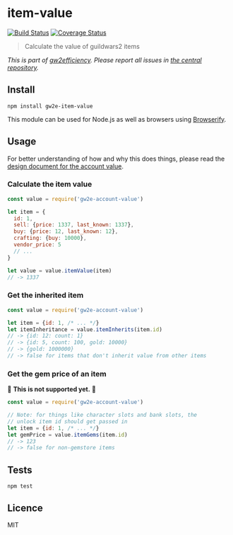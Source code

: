 # item-value

[![Build Status](https://img.shields.io/travis/gw2efficiency/item-value.svg?style=flat-square)](https://travis-ci.org/gw2efficiency/item-value)
[![Coverage Status](https://img.shields.io/codecov/c/github/gw2efficiency/item-value/master.svg?style=flat-square)](https://codecov.io/github/gw2efficiency/item-value)

> Calculate the value of guildwars2 items

*This is part of [gw2efficiency](https://gw2efficiency.com). Please report all issues in [the central repository](https://github.com/gw2efficiency/issues/issues).*

## Install

```
npm install gw2e-item-value
```

This module can be used for Node.js as well as browsers using [Browserify](https://github.com/substack/browserify-handbook#how-node_modules-works).

## Usage

For better understanding of how and why this does things, please read the [design document for the account value](https://github.com/gw2efficiency/issues/blob/master/docs/account-value.md).

### Calculate the item value

```js
const value = require('gw2e-account-value')

let item = {
  id: 1, 
  sell: {price: 1337, last_known: 1337}, 
  buy: {price: 12, last_known: 12}, 
  crafting: {buy: 10000}, 
  vendor_price: 5
  // ...
}

let value = value.itemValue(item)
// -> 1337
```

### Get the inherited item

```js
const value = require('gw2e-account-value')

let item = {id: 1, /* ... */}
let itemInheritance = value.itemInherits(item.id)
// -> {id: 12: count: 1}
// -> {id: 5, count: 100, gold: 10000}
// -> {gold: 1000000}
// -> false for items that don't inherit value from other items
```

### Get the gem price of an item

:construction: **This is not supported yet.** :construction:

```js
const value = require('gw2e-account-value')

// Note: for things like character slots and bank slots, the
// unlock item id should get passed in
let item = {id: 1, /* ... */}
let gemPrice = value.itemGems(item.id)
// -> 123
// -> false for non-gemstore items
```

## Tests

```
npm test
```

## Licence

MIT
